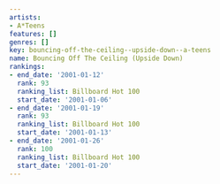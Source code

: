 ```yaml
---
artists:
- A*Teens
features: []
genres: []
key: bouncing-off-the-ceiling--upside-down--a-teens
name: Bouncing Off The Ceiling (Upside Down)
rankings:
- end_date: '2001-01-12'
  rank: 93
  ranking_list: Billboard Hot 100
  start_date: '2001-01-06'
- end_date: '2001-01-19'
  rank: 93
  ranking_list: Billboard Hot 100
  start_date: '2001-01-13'
- end_date: '2001-01-26'
  rank: 100
  ranking_list: Billboard Hot 100
  start_date: '2001-01-20'
---
```


